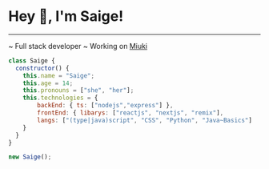 # Hey 👋, I'm Saige!
---
~ Full stack developer
~ Working on [Miuki](https://miuki.sh)

```js
class Saige {
  constructor() {
    this.name = "Saige";
    this.age = 14;
    this.pronouns = ["she", "her"];
    this.technologies = {
        backEnd: { ts: ["nodejs","express"] },
        frontEnd: { libarys: ["reactjs", "nextjs", "remix"],
        langs: ["(type|java)script", "CSS", "Python", "Java~Basics"]
    }
  }
}

new Saige();
```

